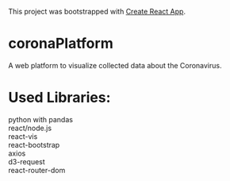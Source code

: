 This project was bootstrapped with [Create React App](https://github.com/facebook/create-react-app).

# coronaPlatform

A web platform to visualize collected data about the Coronavirus. 


# Used Libraries:

python with pandas  
react/node.js  
react-vis  
react-bootstrap  
axios  
d3-request  
react-router-dom  
    

